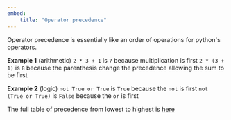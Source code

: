 ```yaml
---
embed:
    title: "Operator precedence"
---
```

Operator precedence is essentially like an order of operations for python's operators.

**Example 1** (arithmetic)
`2 * 3 + 1` is `7` because multiplication is first
`2 * (3 + 1)` is `8` because the parenthesis change the precedence allowing the sum to be first

**Example 2** (logic)
`not True or True` is `True` because the `not` is first
`not (True or True)` is `False` because the `or` is first

The full table of precedence from lowest to highest is [here](https://docs.python.org/3/reference/expressions.html#operator-precedence)
